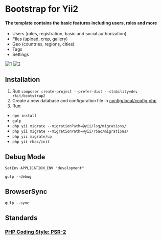 Bootstrap for Yii2
========

#### The template contains the basic features including users, roles and more

- Users (roles, registration, basic and social authorization)
- Files (upload, crop, gallery)
- Geo (countries, regions, cities)
- Tags
- Settings

![1](https://cloud.githubusercontent.com/assets/4242765/5601755/2d9aad0c-9341-11e4-8ee2-ab5e02f90314.png)
![2](https://cloud.githubusercontent.com/assets/4242765/5601756/2fb0cdb0-9341-11e4-8d25-6aca3bc9baf8.png)

## Installation

1. Run `composer create-project --prefer-dist --stability=dev rkit/bootstrap2`
2. Create a new database and configuration file in [config/local/config.php](https://gist.github.com/rkit/8fa95259aace1bf4120b)
3. Run:

* `npm install`
* `gulp`
* `php yii migrate --migrationPath=@yii/log/migrations/`
* `php yii migrate --migrationPath=@yii/rbac/migrations/`
* `php yii migrate/up`
* `php yii rbac/init`

## Debug Mode

~~~~
SetEnv APPLICATION_ENV "development"
~~~~

~~~~
gulp --debug
~~~~

## BrowserSync
~~~~
gulp --sync
~~~~

## Standards

### [PHP Coding Style: PSR-2](http://www.php-fig.org/psr/psr-2)